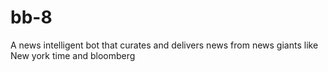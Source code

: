 # bb-8
A news intelligent bot that curates and delivers news from news giants like New york time and bloomberg
